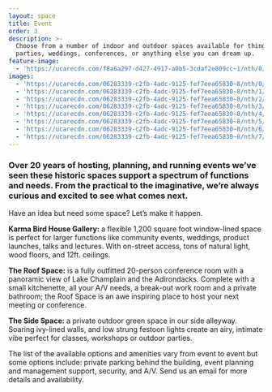 ```yaml
---
layout: space
title: Event
order: 3
description: >-
  Choose from a number of indoor and outdoor spaces available for things like
  parties, weddings, conferences, or anything else you can dream up. 
feature-image:
  - 'https://ucarecdn.com/f8a6a297-d427-4917-a0b5-3cdaf2e809cc~1/nth/0/'
images:
  - 'https://ucarecdn.com/06283339-c2fb-4adc-9125-fef7eea65830~8/nth/0/'
  - 'https://ucarecdn.com/06283339-c2fb-4adc-9125-fef7eea65830~8/nth/1/'
  - 'https://ucarecdn.com/06283339-c2fb-4adc-9125-fef7eea65830~8/nth/2/'
  - 'https://ucarecdn.com/06283339-c2fb-4adc-9125-fef7eea65830~8/nth/3/'
  - 'https://ucarecdn.com/06283339-c2fb-4adc-9125-fef7eea65830~8/nth/4/'
  - 'https://ucarecdn.com/06283339-c2fb-4adc-9125-fef7eea65830~8/nth/5/'
  - 'https://ucarecdn.com/06283339-c2fb-4adc-9125-fef7eea65830~8/nth/6/'
  - 'https://ucarecdn.com/06283339-c2fb-4adc-9125-fef7eea65830~8/nth/7/'
---
```

### Over 20 years of hosting, planning, and running events we’ve seen these historic spaces support a spectrum of functions and needs. From the practical to the imaginative, we’re always curious and excited to see what comes next.

Have an idea but need some space? Let’s make it happen.

**Karma Bird House Gallery:** a flexible 1,200 square foot window-lined space is perfect for larger functions like community events, weddings, product launches, talks and lectures. With on-street access, tons of natural light, wood floors, and 12ft. ceilings.

**The Roof Space:** is a fully outfitted 20-person conference room with a panoramic view of Lake Champlain and the Adirondacks. Complete with a small kitchenette, all your A/V needs, a break-out work room and a private bathroom; the Roof Space is an awe inspiring place to host your next meeting or conference.

**The Side Space:** a private outdoor green space in our side alleyway. Soaring ivy-lined walls, and low strung festoon lights create an airy, intimate vibe perfect for classes, workshops or outdoor parties.

The list of the available options and amenities vary from event to event but some options include: private parking behind the building, event planning and management support, security, and A/V. Send us an email for more details and availability.
